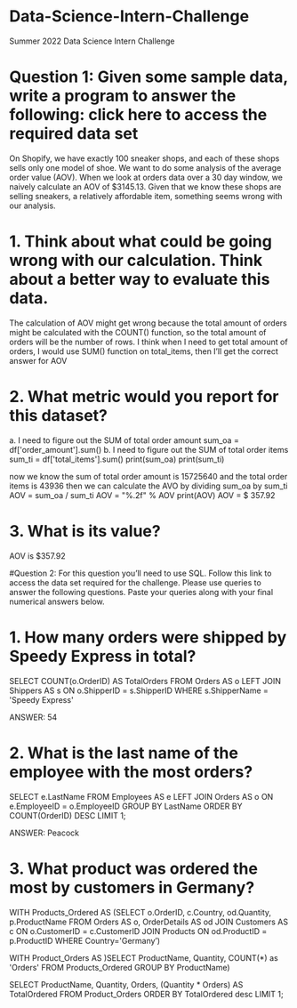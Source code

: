 # Data-Science-Intern-Challenge

Summer 2022 Data Science Intern Challenge

# Question 1: Given some sample data, write a program to answer the following: click here to access the required data set

On Shopify, we have exactly 100 sneaker shops, and each of these shops sells only one model of shoe. We want to do some analysis of the average order value (AOV). When we look at orders data over a 30 day window, we naively calculate an AOV of $3145.13. Given that we know these shops are selling sneakers, a relatively affordable item, something seems wrong with our analysis. 

# 1. Think about what could be going wrong with our calculation. Think about a better way to evaluate this data.

The calculation of AOV might get wrong because the total amount of orders might be calculated with the COUNT() function, so the total amount of orders will be the number of rows. I think when I  need to get total amount of orders, I would use SUM() function on total_items, then I’ll get the correct answer for AOV

# 2. What metric would you report for this dataset?

a. I need to figure out the SUM of total order amount
sum_oa = df['order_amount'].sum()
b. I need to figure out the SUM of total order items
sum_ti = df['total_items'].sum()
print(sum_oa)
print(sum_ti)

now we know the sum of total order amount is 15725640
and the total order items is 43936
then we can calculate the AVO by dividing sum_oa by sum_ti
AOV = sum_oa / sum_ti
AOV = "%.2f" % AOV
print(AOV)
AOV =  $ 357.92
	
# 3. What is its value?
  AOV  is $357.92


#Question 2: For this question you’ll need to use SQL. Follow this link to access the data set required for the challenge. Please use queries to answer the following questions. Paste your queries along with your final numerical answers below.

# 1. How many orders were shipped by Speedy Express in total?

SELECT
	COUNT(o.OrderID) AS TotalOrders
FROM
	Orders AS o
LEFT JOIN
	Shippers AS s
    ON
    o.ShipperID = s.ShipperID
WHERE
	s.ShipperName = 'Speedy Express'

ANSWER: 54

# 2. What is the last name of the employee with the most orders?

SELECT
	e.LastName
FROM
	Employees AS e
LEFT JOIN
	Orders AS o
    ON
    e.EmployeeID = o.EmployeeID
GROUP BY
	LastName
ORDER BY
	COUNT(OrderID) DESC
LIMIT 1;

ANSWER: Peacock

# 3. What product was ordered the most by customers in Germany?

WITH Products_Ordered AS
(SELECT o.OrderID, c.Country, od.Quantity, p.ProductName
FROM Orders AS o, OrderDetails AS od
JOIN Customers AS c ON o.CustomerID = c.CustomerID
JOIN Products ON od.ProductID = p.ProductID
WHERE Country='Germany’)

WITH Product_Orders AS
)SELECT ProductName, Quantity, COUNT(*) as 'Orders'
FROM Products_Ordered
GROUP BY ProductName)

SELECT ProductName, Quantity, Orders, (Quantity * Orders) AS TotalOrdered
FROM Product_Orders
ORDER BY TotalOrdered desc
LIMIT 1;
